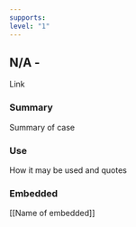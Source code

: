 ```yaml
---
supports: 
level: "1"
---
```

## N/A - 

Link

### Summary

Summary of case

### Use

How it may be used and quotes

### Embedded

[[Name of embedded]]